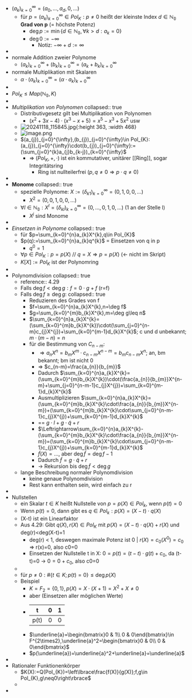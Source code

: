 - $(a_{k})_{k=0}^{\infty}=(a_0,...,a_{d},0,...)$
	- für $p=(a_{k})_{k=0}^{\infty}\in Pol_{K}:p\neq0$ heißt der kleinste Index $d\in\mathbb{N_0}$ **Grad von p** (= höchste Potenz)
		- $\deg p:=\min\lbrace d\in\mathbb{N_0},\forall k>d:a_{k}=0\rbrace$
		- $\deg0:=-\infty$
			- Notiz: $-\infty+d:=\infty$
-
- normale Addition zweier Polynome
	- $(a_{k})_{k=0}^{\infty}+(b_{k})_{k=0}^{\infty}=(a_{k}+b_{k})_{k=0}^{\infty}$
- normale Multiplikation mit Skalaren
	- $\alpha\cdot(a_{k})_{k=0}^{\infty}=(\alpha\cdot a_{k})_{k=0}^{\infty}$
-
- $Pol_{K}\leq Map(\mathbb{N_0},K)$
-
- *Multiplikation von Polynomen*
  collapsed:: true
	- Distributivgesetz gilt bei Multiplikation von Polynomen
		- $(x^2+3x-4)\cdot(x^3-x+5)=x^5-x^3+5x^2$ usw
	- ![20241118_115845.jpg](../assets/20241118_115845_1731927933980_0.jpg){:height 363, :width 468}
	- ![image.png](../assets/image_1731927838004_0.png)
	- $(a_{j})_{j=0}^{\infty},(b_{j})_{j=0}^{\infty}\in Pol_{K}:(a_{j})_{j=0}^{\infty}\cdot(b_{j})_{j=0}^{\infty}:=(\sum_{j=0}^{k}a_{j}b_{k-j})_{k=0}^{\infty}$
		- => $(Pol_{K},+,\cdot)$ ist ein kommutativer, unitärer [[Ring]], sogar Integritätsring
			- Ring ist nullteilerfrei ($p,q\neq0\Rightarrow p\cdot q\neq0$)
-
- **Monome**
  collapsed:: true
	- spezielle Polynome: $X:=(\delta_{k1})_{k=0}^{\infty}=(0,1,0,0,...)$
		- $X^2=(0,0,1,0,0,...)$
	- $\forall l\in\mathbb{N_0}:X^{l}=(\delta_{kl})_{k=0}^{\infty}=(0,...,0,1,0,...)$ (1 an der Stelle l)
		- $X^{j}$ sind Monome
-
- *Einsetzen in Polynome*
  collapsed:: true
	- für $p=\sum_{k=0}^{n}a_{k}X^{k},q\in Pol_{K}$
	- $p(q):=\sum_{k=0}^{n}a_{k}q^{k}$ = Einsetzen von q in p
		- $q^0=1$
	- $\forall p\in Pol_{K}:p=p(X)$ // $q=X\Rightarrow p=p(X)$ (<- nicht im Skript)
	- $K[X]:=Pol_{K}$ ist der Polynomring
-
- Polynomdivision
  collapsed:: true
	- reference:: 4.29
	- Falls $\deg f<\deg g:f=0\cdot g+f$ (r=f)
	- Falls $\deg f\geq\deg g$:
	  collapsed:: true
		- Reduzieren des Grades von f
		- $f=\sum_{k=0}^{n}a_{k}X^{k},n=\deg f$
		- $g=\sum_{k=0}^{m}b_{k}X^{k},m=\deg g\leq n$
		- $\sum_{k=0}^{n}a_{k}X^{k}=(\sum_{k=0}^{m}b_{k}X^{k})\cdot(\sum_{j=0}^{n-m}c_{j}X^{j})+\sum_{k=0}^{m-1}d_{k}X^{k}$; c und d unbekannt; $m\cdot(m-n)=n$
		- für die Bestimmung von $C_{n-m}$:
			- $\Rightarrow a_{n}X^{n}=b_{m}X^{m}\cdot c_{n-m}X^{n-m}=b_{m}c_{n-m}X^{n}$; an, bm bekannt; bm ist nicht 0
			- => $c_{n-m}=\frac{a_{n}}{b_{m}}$
			- Dadurch $\sum_{k=0}^{n}a_{k}X^{k}=(\sum_{k=0}^{m}b_{k}X^{k})\cdot(\frac{a_{n}}{b_{m}}X^{n-m}+\sum_{j=0}^{n-m-1}c_{j}X^{j})+\sum_{k=0}^{m-1}d_{k}X^{k}$
			- Ausmultiplizieren $\sum_{k=0}^{n}a_{k}X^{k}=(\sum_{k=0}^{m}b_{k}X^{k}\cdot\frac{a_{n}}{b_{m}}X^{n-m})+(\sum_{k=0}^{m}b_{k}X^{k}\cdot\sum_{j=0}^{n-m-1}c_{j}X^{j})+\sum_{k=0}^{m-1}d_{k}X^{k}$
			- == $g\cdot l+g\cdot\widetilde{q}+r$
			- $\Leftrightarrow\sum_{k=0}^{n}a_{k}X^{k}-(\sum_{k=0}^{m}b_{k}X^{k}\cdot\frac{a_{n}}{b_{m}}X^{n-m})=(\sum_{k=0}^{m}b_{k}X^{k}\cdot\sum_{j=0}^{n-m-1}c_{j}X^{j})+\sum_{k=0}^{m-1}d_{k}X^{k}$
			- $\widetilde{f}(X)=...$, aber $\deg\widetilde{f}=\deg f-1$
			- Dadurch $\widetilde{f}=g\cdot\widetilde{q}+r$
			- -> Rekursion bis $\deg\widetilde{f}<\deg g$
	- lange Beschreibung normaler Polynomdivision
		- keine genaue Polynomdivision
		- Rest kann enthalten sein, wird einfach zu r
-
- Nullstellen
	- ein Skalar $t\in K$ heißt Nullstelle von $p=p(X)\in Pol_{k}$, wenn $p(t)=0$
	- Wenn $p(t)=0$, dann gibt es $q\in Pol_{k}:p(X)=(X-t)\cdot q(X)$
	- (X-t) ist ein Linearfaktor
	- Aus 4.29: Gibt $q(X),r(X)\in Pol_{K}$ mit $p(X)=(X-t)\cdot q(X)+r(X)$ und deg(r)<deg(X-t)=1
		- deg(r) < 1, deswegen maximale Potenz ist 0 | $r(X)=c_0(X^0)=c_0$ => r(x)=0, also c0=0
		- Einsetzen  der Nullstelle t in X: $0=p(t)=(t-t)\cdot g(t)+c_0$, da (t-t)=0 -> $0=0+c_0$, also c0=0
	-
	- für $p\neq0:\#\lbrace t\in K;p(t)=0\rbrace\leq\deg p(X)$
	- Beispiel
		- $K=F_2=\lbrace0,1\rbrace,p(X)=X\cdot(X+1)=X^2+X\neq0$
		- aber (Einsetzen aller möglichen Werte)
		- |t|0|1|
		  |--|--|--|
		  |p(t)|0|0|
		- $\underline{a}=\begin{bmatrix}0 & 1\\ 0 & 0\end{bmatrix}\in F^{2\times2},\underline{a}^2=\begin{bmatrix}0 & 0\\ 0 & 0\end{bmatrix}$
		- $p(\underline{a})=\underline{a}^2+\underline{a}=\underline{a}$
-
- Rationaler Funktionenkörper
	- $K(X):=Q(Pol_{K})=\left\lbrace\frac{f(X)}{g(X)};f,g\in Pol_{K},g\neq0\right\rbrace$
	-
-